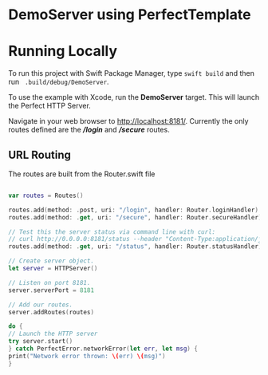 # DemoServer using PerfectTemplate

# Running Locally

To run this project with Swift Package Manager, type ```swift build``` and then run ``` .build/debug/DemoServer```.

To use the example with Xcode, run the **DemoServer** target. This will launch the Perfect HTTP Server. 

Navigate in your web browser to [http://localhost:8181/](http://localhost:8181/). Currently the only routes defined are the ***/login*** and ***/secure*** routes.

## URL Routing

The routes are built from the Router.swift file

```swift

var routes = Routes()

routes.add(method: .post, uri: "/login", handler: Router.loginHandler)
routes.add(method: .get, uri: "/secure", handler: Router.secureHandler)

// Test this the server status via command line with curl:
// curl http://0.0.0.0:8181/status --header "Content-Type:application/json"
routes.add(method: .get, uri: "/status", handler: Router.statusHandler)

// Create server object.
let server = HTTPServer()

// Listen on port 8181.
server.serverPort = 8181

// Add our routes.
server.addRoutes(routes)

do {
// Launch the HTTP server
try server.start()
} catch PerfectError.networkError(let err, let msg) {
print("Network error thrown: \(err) \(msg)")
}
```

